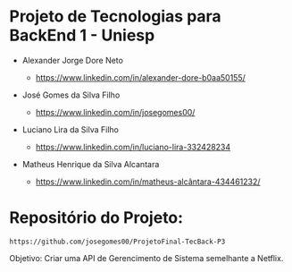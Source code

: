 # Projeto de Tecnologias para BackEnd 1 - Uniesp

* Alexander Jorge Dore Neto
  - https://www.linkedin.com/in/alexander-dore-b0aa50155/

* José Gomes da Silva Filho 
  - https://www.linkedin.com/in/josegomes00/

* Luciano Lira da Silva Filho
  - https://www.linkedin.com/in/luciano-lira-332428234

* Matheus Henrique da Silva Alcantara
  - https://www.linkedin.com/in/matheus-alcântara-434461232/

# Repositório do Projeto:
    https://github.com/josegomes00/ProjetoFinal-TecBack-P3

Objetivo: Criar uma API de Gerencimento de Sistema semelhante a Netflix.






